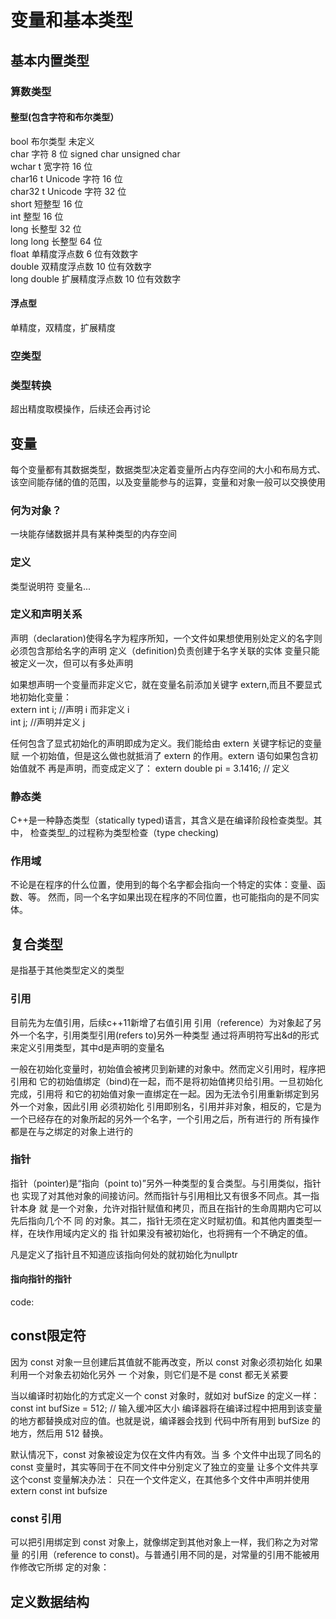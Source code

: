 # 变量和基本类型

## 基本内置类型
### 算数类型
#### 整型(包含字符和布尔类型）

bool 布尔类型 未定义 <br>
char 字符 8 位 signed char unsigned char <br>
wchar t 宽字符 16 位 <br>
char16 t Unicode 字符 16 位 <br>
char32 t Unicode 字符 32 位 <br>
short 短整型 16 位 <br>
int 整型 16 位 <br>
long 长整型 32 位  <br>
long long 长整型 64 位  <br>
float 单精度浮点数 6 位有效数字<br>
double 双精度浮点数 10 位有效数字 <br>
long double 扩展精度浮点数 10 位有效数字  <br>

#### 浮点型
单精度，双精度，扩展精度

### 空类型

### 类型转换
超出精度取模操作，后续还会再讨论

## 变量
每个变量都有其数据类型，数据类型决定着变量所占内存空间的大小和布局方式、
该空间能存储的值的范围，以及变量能参与的运算，变量和对象一般可以交换使用

### 何为对象？
一块能存储数据并具有某种类型的内存空间

### 定义
类型说明符 变量名...
### 定义和声明关系
声明（declaration)使得名字为程序所知，一个文件如果想使用别处定义的名字则必须包含那给名字的声明
定义（definition)负责创建于名字关联的实体
变量只能被定义一次，但可以有多处声明

如果想声明一个变量而非定义它，就在变量名前添加关键字 extern,而且不要显式
地初始化变量：<br>
extern int i; //声明 i 而非定义 i <br>
int j; //声明并定义 j  <br>

任何包含了显式初始化的声明即成为定义。我们能给由 extern 关键字标记的变量赋
一个初始值，但是这么做也就抵消了 extern 的作用。extern 语句如果包含初始值就不
再是声明，而变成定义了：
extern double pi = 3.1416; // 定义
### 静态类
C++是一种静态类型（statically typed)语言，其含义是在编译阶段检查类型。其
中， 检查类型_的过程称为类型检查（type checking)
### 作用域
不论是在程序的什么位置，使用到的每个名字都会指向一个特定的实体：变量、函数、等。
然而，同一个名字如果出现在程序的不同位置，也可能指向的是不同实体。

## 复合类型
是指基于其他类型定义的类型
### 引用
目前先为左值引用，后续c++11新增了右值引用
引用（reference）为对象起了另外一个名字，引用类型引用(refers to)另外一种类型
通过将声明符写出&d的形式来定义引用类型，其中d是声明的变量名

一般在初始化变量时，初始值会被拷贝到新建的对象中。然而定义引用时，程序把引用和
它的初始值绑定（bind)在一起，而不是将初始值拷贝给引用。一旦初始化完成，引用将
和它的初始值对象一直绑定在一起。因为无法令引用重新绑定到另外一个对象，因此引用
必须初始化
引用即别名，引用并非对象，相反的，它是为一个已经存在的对象所起的另外一个名字，一个引用之后，所有进行的
所有操作都是在与之绑定的对象上进行的
### 指针
指针（pointer)是“指向（point to)”另外一种类型的复合类型。与引用类似，指针 也
实现了对其他对象的间接访问。然而指针与引用相比又有很多不同点。其一指针本身 就
是一个对象，允许对指针赋值和拷贝，而且在指针的生命周期内它可以先后指向几个不 同
的对象。其二，指针无须在定义时赋初值。和其他内置类型一样，在块作用域内定义的 指
针如果没有被初始化，也将拥有一个不确定的值。

凡是定义了指针且不知道应该指向何处的就初始化为nullptr
#### 指向指针的指针
code:
## const限定符
因为 const 对象一旦创建后其值就不能再改变，所以 const 对象必须初始化
如果利用一个对象去初始化另外 一
个对象，则它们是不是 const 都无关紧要

当以编译时初始化的方式定义一个 const 对象时，就如对 bufSize 的定义一样： const 
int bufSize = 512; // 输入缓冲区大小
编译器将在编译过程中把用到该变量的地方都替换成对应的值。也就是说，编译器会找到
代码中所有用到 bufSize 的地方，然后用 512 替换。

默认情况下，const 对象被设定为仅在文件内有效。当 多
个文件中出现了同名的 const 变量时，其实等同于在不同文件中分别定义了独立的变量
让多个文件共享这个const 变量解决办法： 
只在一个文件定义，在其他多个文件中声明并使用
extern const int bufsize
### const 引用
可以把引用绑定到 const 对象上，就像绑定到其他对象上一样，我们称之为对常量
的引用（reference to const)。与普通引用不同的是，对常量的引用不能被用作修改它所绑
定的对象：
## 定义数据结构
